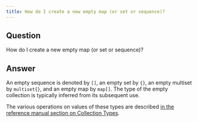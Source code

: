 ```yaml
---
title: How do I create a new empty map (or set or sequence)?
---
```


## Question

How do I create a new empty map (or set or sequence)?

## Answer

An empty sequence is denoted by `[]`, an empty set by `{}`, an empty multiset by `multiset{}`,  and an empty map by
`map[]`. The type of the empty collection is typically inferred from its subsequent use.

The various operations on values of these types are described [in the reference manual section on Collection Types](https://dafny.org/dafny/DafnyRef/DafnyRef#sec-collection-types).

